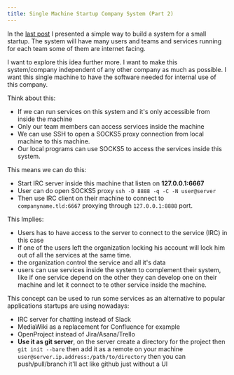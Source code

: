 ```yaml
---
title: Single Machine Startup Company System (Part 2)
---
```


In the [last post](/single-machine-startup-company-system) I presented a simple
way to build a system for a small startup. The system will have many users and
teams and services running for each team some of them are internet facing.

I want to explore this idea further more. I want to make this system/company
independent of any other company as much as possible. I want this single machine
to have the software needed for internal use of this company.

Think about this:

* If we can run services on this system and it's only accessible from inside the
  machine
* Only our team members can access services inside the machine
* We can use SSH to open a SOCKS5 proxy connection from local machine to this
  machine.
* Our local programs can use SOCKS5 to access the services inside this system.

This means we can do this:

* Start IRC server inside this machine that listen on **127.0.0.1:6667**
* User can do open SOCKS5 proxy `ssh -D 8888 -q -C -N user@server`
* Then use IRC client on their machine to connect to `companyname.tld:6667`
  proxying through `127.0.0.1:8888` port.

This Implies:

* Users has to have access to the server to connect to the service (IRC) in this
  case
* If one of the users left the organization locking his account will lock him
  out of all the services at the same time.
* the organization control the service and all it's data
* users can use services inside the system to complement their system, like if
  one service depend on the other they can develop one on their machine and let
  it connect to te other service inside the machine.

This concept can be used to run some services as an alternative to popular
applications startups are using nowadays:

* IRC server for chatting instead of Slack
* MediaWiki as a replacement for Confluence for example
* OpenProject instead of Jira/Asana/Trello
* **Use it as git server**, on the server create a directory for the project then
  `git init --bare` then add it as a remote on your machine
  `user@server.ip.address:/path/to/directory` then you can push/pull/branch
  it'll act like github just without a UI
